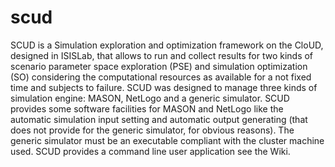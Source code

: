 # scud
SCUD is a Simulation exploration and optimization framework on the CloUD, designed in ISISLab, that allows to run and collect results for two kinds of scenario parameter space exploration (PSE) and simulation optimization (SO) considering the computational resources as available for a not fixed time and subjects to failure. SCUD was designed to manage three kinds of simulation engine: MASON, NetLogo and a generic simulator. SCUD provides some software facilities for MASON and NetLogo like the automatic simulation input setting and automatic output generating (that does not provide for the generic simulator, for obvious reasons). The generic simulator must be an executable compliant with the cluster machine used. SCUD provides a command line user application see the Wiki.
